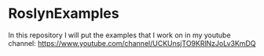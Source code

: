 # RoslynExamples

In this repository I will put the examples that I work on in my youtube channel: https://www.youtube.com/channel/UCKUnsjTO9KRlNzJoLv3KmDQ
